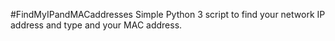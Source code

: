 #FindMyIPandMACaddresses
Simple Python 3 script to find your network IP address and type and your MAC address.
